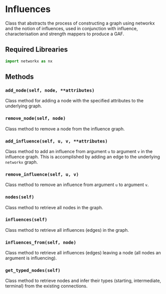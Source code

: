 # Influences

Class that abstracts the process of constructing a graph using networkx and the notion of influences, used in conjunction
with influence, characterisation and strength mappers to produce a GAF.

## Required Librearies

```python
import networkx as nx
```

## Methods

### `add_node(self, node, **attributes)`

Class method for adding a node with the specified attributes to the underlying graph.

### `remove_node(self, node)`

Class method to remove a node from the influence graph.

### `add_influence(self, u, v, **attributes)`

Class method to add an influence from argument `u` to argument `v` in the influence graph.
This is accomplished by adding an edge to the underlying `networkx` graph.

### `remove_influence(self, u, v)`

Class method to remove an influence from argument `u` to argument `v`.


### `nodes(self)`

Class method to retrieve all nodes in the graph.

### `influences(self)`

Class method to retrieve all influences (edges) in the graph.

### `influences_from(self, node)`

Class method to retrieve all influences (edges) leaving a node (all nodes an argument is influencing).

### `get_typed_nodes(self)`

Class method to retrieve nodes and infer their types (starting, intermediate, terminal) from the existing
connections.
